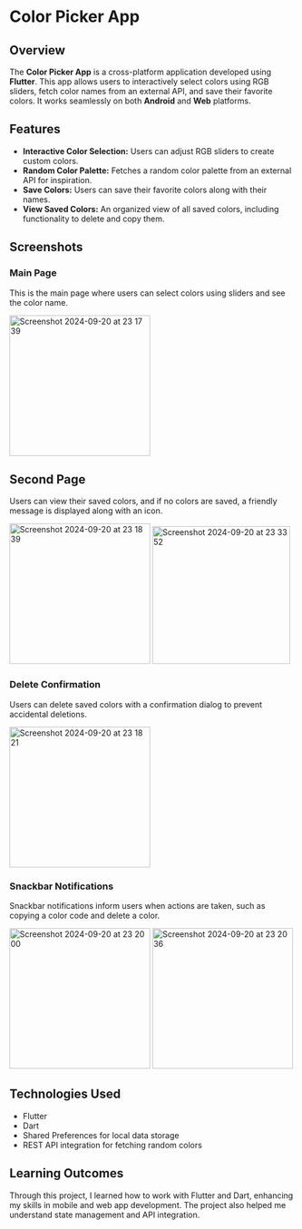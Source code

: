 # Color Picker App

## Overview

The **Color Picker App** is a cross-platform application developed using **Flutter**. This app allows users to interactively select colors using RGB sliders, fetch color names from an external API, and save their favorite colors. It works seamlessly on both **Android** and **Web** platforms.

## Features

- **Interactive Color Selection:** Users can adjust RGB sliders to create custom colors.
- **Random Color Palette:** Fetches a random color palette from an external API for inspiration.
- **Save Colors:** Users can save their favorite colors along with their names.
- **View Saved Colors:** An organized view of all saved colors, including functionality to delete and copy them.

## Screenshots

### Main Page

This is the main page where users can select colors using sliders and see the color name.

<img width="248" alt="Screenshot 2024-09-20 at 23 17 39" src="https://github.com/user-attachments/assets/4133725c-a3af-478d-904f-d6a331c8473c">

## Second Page
Users can view their saved colors, and if no colors are saved, a friendly message is displayed along with an icon.

<img width="248" alt="Screenshot 2024-09-20 at 23 18 39" src="https://github.com/user-attachments/assets/5c50a922-be12-4101-aef8-d0a18c11a5e4">

<img width="243" alt="Screenshot 2024-09-20 at 23 33 52" src="https://github.com/user-attachments/assets/11e5318c-6dc1-45c7-a69f-c74a5fad6c22">


### Delete Confirmation
Users can delete saved colors with a confirmation dialog to prevent accidental deletions.

<img width="248" alt="Screenshot 2024-09-20 at 23 18 21" src="https://github.com/user-attachments/assets/3903bb87-6f72-41b7-b8cf-9e08b6afe0c2">


### Snackbar Notifications

Snackbar notifications inform users when actions are taken, such as copying a color code and delete a color.

<img width="248" alt="Screenshot 2024-09-20 at 23 20 00" src="https://github.com/user-attachments/assets/c40a05c6-6b81-4408-ba4d-843a143e30ea">

<img width="248" alt="Screenshot 2024-09-20 at 23 20 36" src="https://github.com/user-attachments/assets/50f130b8-fba1-48c8-9bd1-d397926a8b9a">

## Technologies Used
- Flutter
- Dart
- Shared Preferences for local data storage
- REST API integration for fetching random colors

## Learning Outcomes
Through this project, I learned how to work with Flutter and Dart, enhancing my skills in mobile and web app development. The project also helped me understand state management and API integration.
